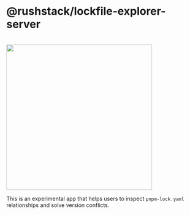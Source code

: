 # @rushstack/lockfile-explorer-server

<div>
  <br />
  <a href="https://rushstack.io/pages/heft/overview/">
    <img width="380" src="https://rushstack.io/images/lockfile-explorer.svg">
  </a>
  <p />
</div>

This is an experimental app that helps users to inspect `pnpm-lock.yaml` relationships
and solve version conflicts.
